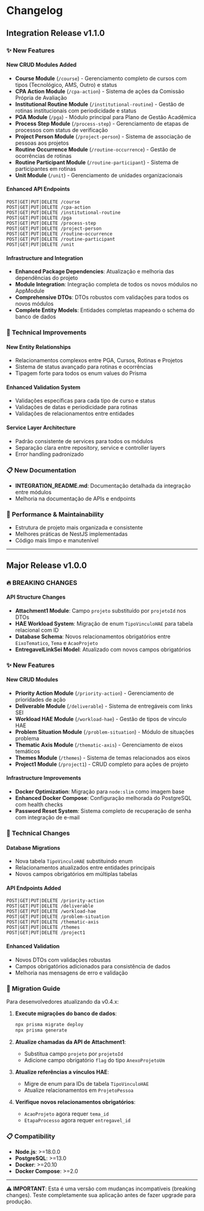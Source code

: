 # Changelog

## Integration Release v1.1.0

### ✨ New Features

#### New CRUD Modules Added
- **Course Module** (`/course`) - Gerenciamento completo de cursos com tipos (Tecnológico, AMS, Outro) e status
- **CPA Action Module** (`/cpa-action`) - Sistema de ações da Comissão Própria de Avaliação
- **Institutional Routine Module** (`/institutional-routine`) - Gestão de rotinas institucionais com periodicidade e status
- **PGA Module** (`/pga`) - Módulo principal para Plano de Gestão Acadêmica
- **Process Step Module** (`/process-step`) - Gerenciamento de etapas de processos com status de verificação
- **Project Person Module** (`/project-person`) - Sistema de associação de pessoas aos projetos
- **Routine Occurrence Module** (`/routine-occurrence`) - Gestão de ocorrências de rotinas
- **Routine Participant Module** (`/routine-participant`) - Sistema de participantes em rotinas
- **Unit Module** (`/unit`) - Gerenciamento de unidades organizacionais

#### Enhanced API Endpoints
```
POST|GET|PUT|DELETE /course
POST|GET|PUT|DELETE /cpa-action
POST|GET|PUT|DELETE /institutional-routine
POST|GET|PUT|DELETE /pga
POST|GET|PUT|DELETE /process-step
POST|GET|PUT|DELETE /project-person
POST|GET|PUT|DELETE /routine-occurrence
POST|GET|PUT|DELETE /routine-participant
POST|GET|PUT|DELETE /unit
```

#### Infrastructure and Integration
- **Enhanced Package Dependencies**: Atualização e melhoria das dependências do projeto
- **Module Integration**: Integração completa de todos os novos módulos no AppModule
- **Comprehensive DTOs**: DTOs robustos com validações para todos os novos módulos
- **Complete Entity Models**: Entidades completas mapeando o schema do banco de dados

### 🔧 Technical Improvements

#### New Entity Relationships
- Relacionamentos complexos entre PGA, Cursos, Rotinas e Projetos
- Sistema de status avançado para rotinas e ocorrências
- Tipagem forte para todos os enum values do Prisma

#### Enhanced Validation System
- Validações específicas para cada tipo de curso e status
- Validações de datas e periodicidade para rotinas
- Validações de relacionamentos entre entidades

#### Service Layer Architecture
- Padrão consistente de services para todos os módulos
- Separação clara entre repository, service e controller layers
- Error handling padronizado

### 📋 New Documentation
- **INTEGRATION_README.md**: Documentação detalhada da integração entre módulos
- Melhoria na documentação de APIs e endpoints

### 🚀 Performance & Maintainability
- Estrutura de projeto mais organizada e consistente
- Melhores práticas de NestJS implementadas
- Código mais limpo e manutenível

---

## Major Release v1.0.0

### 🔥 BREAKING CHANGES

#### API Structure Changes
- **Attachment1 Module**: Campo `projeto` substituído por `projetoId` nos DTOs
- **HAE Workload System**: Migração de enum `TipoVinculoHAE` para tabela relacional com ID
- **Database Schema**: Novos relacionamentos obrigatórios entre `EixoTematico`, `Tema` e `AcaoProjeto`
- **EntregavelLinkSei Model**: Atualizado com novos campos obrigatórios

### ✨ New Features

#### New CRUD Modules
- **Priority Action Module** (`/priority-action`) - Gerenciamento de prioridades de ação
- **Deliverable Module** (`/deliverable`) - Sistema de entregáveis com links SEI  
- **Workload HAE Module** (`/workload-hae`) - Gestão de tipos de vínculo HAE
- **Problem Situation Module** (`/problem-situation`) - Módulo de situações problema
- **Thematic Axis Module** (`/thematic-axis`) - Gerenciamento de eixos temáticos
- **Themes Module** (`/themes`) - Sistema de temas relacionados aos eixos
- **Project1 Module** (`/project1`) - CRUD completo para ações de projeto

#### Infrastructure Improvements
- **Docker Optimization**: Migração para `node:slim` como imagem base
- **Enhanced Docker Compose**: Configuração melhorada do PostgreSQL com health checks
- **Password Reset System**: Sistema completo de recuperação de senha com integração de e-mail

### 🔧 Technical Changes

#### Database Migrations
- Nova tabela `TipoVinculoHAE` substituindo enum
- Relacionamentos atualizados entre entidades principais
- Novos campos obrigatórios em múltiplas tabelas

#### API Endpoints Added
```
POST|GET|PUT|DELETE /priority-action
POST|GET|PUT|DELETE /deliverable  
POST|GET|PUT|DELETE /workload-hae
POST|GET|PUT|DELETE /problem-situation
POST|GET|PUT|DELETE /thematic-axis
POST|GET|PUT|DELETE /themes
POST|GET|PUT|DELETE /project1
```

#### Enhanced Validation
- Novos DTOs com validações robustas
- Campos obrigatórios adicionados para consistência de dados
- Melhoria nas mensagens de erro e validação

### 🚨 Migration Guide

Para desenvolvedores atualizando da v0.4.x:

1. **Execute migrações do banco de dados**:
   ```bash
   npx prisma migrate deploy
   npx prisma generate
   ```

2. **Atualize chamadas da API de Attachment1**:
   - Substitua campo `projeto` por `projetoId`
   - Adicione campo obrigatório `flag` do tipo `AnexoProjetoUm`

3. **Atualize referências a vínculos HAE**:
   - Migre de enum para IDs de tabela `TipoVinculoHAE`
   - Atualize relacionamentos em `ProjetoPessoa`

4. **Verifique novos relacionamentos obrigatórios**:
   - `AcaoProjeto` agora requer `tema_id`
   - `EtapaProcesso` agora requer `entregavel_id`

### 📋 Compatibility

- **Node.js**: >=18.0.0
- **PostgreSQL**: >=13.0
- **Docker**: >=20.10
- **Docker Compose**: >=2.0

---

**⚠️ IMPORTANT**: Esta é uma versão com mudanças incompatíveis (breaking changes). Teste completamente sua aplicação antes de fazer upgrade para produção.